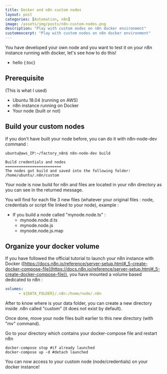 ```yaml
---
title: Docker and n8n custom nodes
layout: post
categories: [Automation, n8n]
image: /assets/img/posts/n8n-custom-nodes.png
description: "Play with custom nodes on n8n docker environment"
customexcerpt: "Play with custom nodes on n8n docker environment"
---
```


You have developed your own node and you want to test it on your n8n instance running with docker, let's see how to do this!

* hello
{:toc}


## Prerequisite

(This is what I used)

- Ubuntu 18.04 (running on AWS)
- n8n instance running on Docker
- Your node (built or not)

    
## Build your custom nodes

If you don't have built your node before, you can do it with n8n-node-dev command :

```
ubuntu@aws_IP:~/factory_n8n$ n8n-node-dev build

Build credentials and nodes
=========================
The nodes got build and saved into the following folder:
/home/ubuntu/.n8n/custom
```

Your node is now build for n8n and files are located in your n8n directory as you can see in the returned message.

You will find for each file 3 new files (whatever your original files : node, credentials or script file linked to your node), example :

- If you build a node called "mynode.node.ts" :
  - mynode.node.d.ts
  - mynode.node.js
  - mynode.node.js.map
  
## Organize your docker volume

If you have followed the official tutorial to launch your n8n instance with Docker ([https://docs.n8n.io/reference/server-setup.html#_5-create-docker-compose-file](https://docs.n8n.io/reference/server-setup.html#_5-create-docker-compose-file)), you have mounted a volume based dedicated to n8n :

```yaml
volumes:
      - ${DATA_FOLDER}/.n8n:/home/node/.n8n
```

After to know where is your data folder, you can create a new directory inside .n8n called "custom" (it does not exist by default).

Once done, move your node files built earlier to this new directory (with "mv" command).

Go to your directory which contains your docker-compose file and restart n8n

```
docker-compose stop #if already launched
docker-compose up -d #detach launched
```

You can now access to your custom node (node/credentials) on your docker instance!
